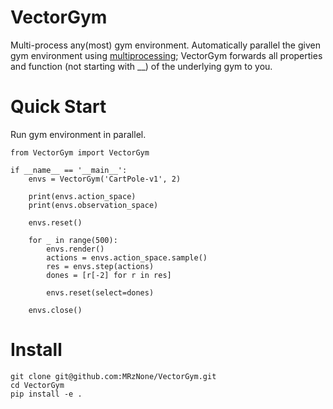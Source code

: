 # VectorGym
Multi-process any(most) gym environment. Automatically parallel the given gym environment using [multiprocessing](https://docs.python.org/3/library/multiprocessing.html); VectorGym forwards all properties and function \(not starting with __\) of the underlying gym to you.

# Quick Start

Run gym environment in parallel.
```
from VectorGym import VectorGym

if __name__ == '__main__':
    envs = VectorGym('CartPole-v1', 2)

    print(envs.action_space)
    print(envs.observation_space)

    envs.reset()

    for _ in range(500):
        envs.render()
        actions = envs.action_space.sample()
        res = envs.step(actions)
        dones = [r[-2] for r in res]

        envs.reset(select=dones)

    envs.close()
```

# Install
```
git clone git@github.com:MRzNone/VectorGym.git
cd VectorGym
pip install -e .
```
